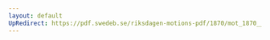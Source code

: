 ```yaml
---
layout: default
UpRedirect: https://pdf.swedeb.se/riksdagen-motions-pdf/1870/mot_1870__ak__00190/mot_1870__ak__00190_008.pdf
---
```


